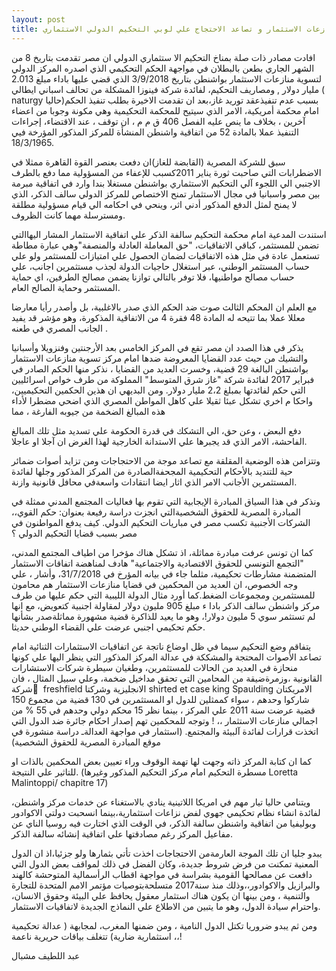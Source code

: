 ```yaml
---
layout: post
title: مصر تطعن بالبطلان ضد حكم تحكيم المركز الدولي لتسوية منازعات الاستثمار و تصاعد الاحتجاج علي لوبي التحكيم الدولي الاستثماري
---
```

افادت مصادر ذات صلة بمناخ التحكيم الا ستثماري الدولي ان مصر تقدمت بتاريخ 8 من الشهر الجاري بطعن بالبطلان في مواجهة الحكم التحكيمي الذي اصدره المركز الدولي لتسوية منازعات الاستثمار بواشنطن بتاريخ 3/9/2018 الذي قضي عليها باداء مبلغ 2.013 مليار دولار , ومصاريف التحكيم، لفائدة شركة فينوزا المشكلة من تحالف اسباني ايطالي ( naturgy حاليا)بسبب عدم تنفيذعقد توريد غاز،بعد ان تقدمت الاخيرة بطلب تنفيذ الحكم امام محكمة أمريكية، الامر الذي سيتيح للمحكمة التحكيمية وهي مكونة وجوبا من اعضاء آخرين ، بخلاف ما ينص عليه الفصل 406 ق م م ، ان توقف ، عند الاقتضاء، إجراءات التنفيذ عملا بالمادة 52 من اتفاقية واشنطن المنشأة للمركز المذكور المؤرخة فيي 18/3/1965.

سبق للشركة المصرية (القابضة للغاز)ان دفعت بعنصر القوة القاهرة ممثلا في الاضطرابات التي صاحبت ثورة يناير 2011كسبب للإعفاء من المسؤولية مما دفع بالطرف الاجنبي الي اللجوء آلي التحكيم الاستثماري بواشنطن مستغلا بندا وارد في اتفاقية مبرمة بين مصر واسبانيا في مجال الاستثمار تمنح الاختصاص للمركز الدولي سالف الذكر، الذي لا يمنح لمثل الدفع المذكور أدني اثر، وينحي في احكامه الي قيام مسؤولية مطلقة ومسترسلة مهما كانت الظروف.

استندت المدعية امام محكمة التحكيم سالفة الذكر علي اتفاقية الاستثمار المشار اليهاالتي تضمن للمستثمر، كباقي الاتفاقيات، "حق المعاملة العادلة والمنصفة"وهي عبارة مطاطة تستعمل عادة في مثل هذه الاتفاقيات لضمان الحصول علي امتيازات للمستثمر ولو علي حساب المستثمر الوطني، عبر استغلال حاجيات الدولة لجذب مستثمرين اجانب، علي حساب مصالح مواطنيها، فلا توفر بالتالي توازنا يضمن مصالح الطرفين، اي حماية المستثمر وحماية الصالح العام.

مع العلم ان المحكم الثالث صوت ضد الحكم الذي صدر بالاغلبية، بل وأصدر رأيا معارضا معللا عملا بما تتيحه له المادة 48 فقرة 4 من الاتفاقية المذكورة، وهو مؤشر قد يفيد الجانب المصري في طعنه .

يذكر في هذا الصدد ان مصر تقع في المركز الخامس بعد الأرجنتين وفنزويلا وأسبانيا والتشيك من حيث عدد القضايا المعروضة ضدها امام مركز تسوية منازعات الاستثمار بواشنطن البالغة 29 قضية، وخسرت العديد من القضايا ، نذكر منها الحكم الصادر في فبراير 2017 لفائدة شركة "غاز شرق المتوسط" المملوكة من طرف خواص اسرائليين التي حكم لفائدتها بمبلغ 2،2 مليار دولار. ومن البديهي ان هذين الحكمين التحكيميين، واحكا م اخري تشكل عبئا ثقيلا علي كاهل المواطن المصري الذي اضحي مضطرا لأداء هذه المبالغ الضخمة من جيوبه الفارغة ، مما 

دفع البعض ، وعن حق، الي التشكك في قدرة الحكومة علي تسديد مثل تلك المبالغ الفاحشة، الامر الذي قد يجبرها علي الاستدانة الخارجية لهذا الغرض ان آجلا او عاجلا.

وتتزامن هذه الوضعية المقلقة مع تصاعد موجة من الاحتجاجات ومن تزايد أصوات ضمائر حية للتنديد بالأحكام التحكيمية المجحفةالصادرة من المركز المذكور وجلها لفائدة المستثمرين الأجانب الامر الذي اثار ايضا انتقادات واسعةفي محافل قانونية وازنة.

ونذكر في هذا السياق المبادرة الإيجابية التي تقوم بها فعاليات المجتمع المدني ممثلة في المبادرة المصرية للحقوق الشخصيةالتي انجزت دراسة رفيعة بعنوان: حكم القوي،، الشركات الأجنبية تكسب مصر في مباريات التحكيم الدولي. كيف يدفع المواطنون في مصر بسبب قضايا التحكيم الدولي ؟ 

كما ان تونس عرفت مبادرة مماثلة، اذ تشكل هناك مؤخرا من اطياف المجتمع المدني، "التجمع التونسي للحقوق الاقتصادية والاجتماعية" هادف لمناهضة اتفاقات الاستثمار المتضمنة مشارطات تحكيمية، مثلما جاء في بيانه المؤرخ في 31/7/2018، وأشار ، علي وجه الخصوص، ان العديد من المحكمين في قضايا منازعات الاستثمار هم محامون للمستثمرين ومجموعات الضغط.كما أورد مثال الدولة الليبية التي حكم عليها من طرف مركز واشنطن سالف الذكر بادا ء مبلغ 905 مليون دولار لمقاولة اجنبية كتعويض، مع انها لم تستثمر سوي 5 مليون دولار!، وهو ما يعيد للذاكرة قضية مشهورة مماثلةصدر بشأنها حكم تحكيمي اجنبي عرضت علي القضاء الوطني حديثا.

يتفاقم وضع التحكيم سيما في ظل اوضاع ناتجة عن اتفاقيات الاستثمارات الثنائية امام تصاعد الأصوات المحتجة والمشككة في عدالة المركز المذكور التي ينظر اليها علي كونها منحازة في العديد من الحالات للمستثمرين، وطغيان سيطرة شركات الاستشارات القانونية ،وزمرةضيقة من المحامين التي تحقق مداخيل ضخمة، وعلي سبيل المثال ، فان شركة ْ freshfield الانجليزية وشركتا shirted et case king Spaulding الامريكتان شاركوا وحدهم ، سواء كممثلين للدول او المستثمرين في 130 قضية من مجموع 150 قضية عرضت سنة 2011 علي المركز ، بينما نظر 15 محكم دولي وحدهم في 55 % من اجمالي منازعات الاستثمار ،، ! وتوجه للمحكمين تهم إصدار احكام جائرة ضد الدول التي اتخذت قرارات لفائدة آلبيئة والمجتمع. (استثمار في مواجهة العدالةـ دراسة منشورة في موقع المبادرة المصرية للحقوق الشخصية)

كما ان كتابة المركز ذاته وجهت لها تهمة الوقوف وراء تعيين بعض المحكمين بالذات او للتاثير علي النتيجة. (مسطرة التحكيم امام مركز التحكيم المذكور وغيرها Loretta Malintoppi/ chapitre 17)

ويتنامي حاليا تيار مهم في امريكا اللاتينية ينادي بالاستغناء عن خدمات مركز واشنطن، لفائدة انشاء نظام تحكيمي جهوي لفض نزاعات استثمارية،بينما انسحبت دولتي الاكوادور وبوليفيا من اتفاقية واشنطن سالفة الذكر، في الوقت الذي اختارت فيه روسيا الناي عن مفاعيل المركز رغم مصادقتها علي اتفاقية إنشائه سالفة الذكر.

يبدو جليا ان تلك الموجة العارمةمن الاحتجاجات اخذت تأتي بثمارها ولو جزئيا،اذ ان الدول المعنية تمكنت من فرض شروط جديدة، وكان الفضل في ذلك لمواقف بعض الدول التي دافعت عن مصالحها القومية بشراسة في مواجهة اقطاب الرأسمالية المتوحشة كالهند والبرازيل والاكوادور،،وذلك منذ سنة2017 متسلحةبتوصيات مؤتمر الامم المتحدة للتجارة والتنمية ، ومن بينها ان يكون هناك استثمار معقول يحافظ علي البيئة وحقوق الانسان، واحترام سيادة الدول، وهو ما يتبين من الاطلاع علي النماذج الجديدة لاتفاقيات الاستثمار.

ومن ثم يبدو ضروريا تكتل الدول النامية ، ومن ضمنها المغرب، لمجابهة ( عدالة تحكيمية استثمارية ضارية) تتغلف بياقات حريرية ناعمة ،،!

عبد اللطيف مشبال